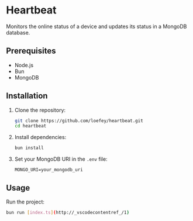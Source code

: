 # Heartbeat

Monitors the online status of a device and updates its status in a MongoDB database.

## Prerequisites

- Node.js
- Bun
- MongoDB

## Installation

1. Clone the repository:

   ```sh
   git clone https://github.com/loefey/heartbeat.git
   cd heartbeat
   ```

2. Install dependencies:

   ```sh
   bun install
   ```

3. Set your MongoDB URI in the `.env` file:
   ```env
   MONGO_URI=your_mongodb_uri
   ```

## Usage

Run the project:

```sh
bun run [index.ts](http://_vscodecontentref_/1)
```
